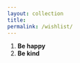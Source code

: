```yaml
---
layout: collection
title:
permalink: /wishlist/
---
```


<ol>
  <li><b>Be happy</b> </li>
  <li><b>Be kind</b> </li>


</ol>
